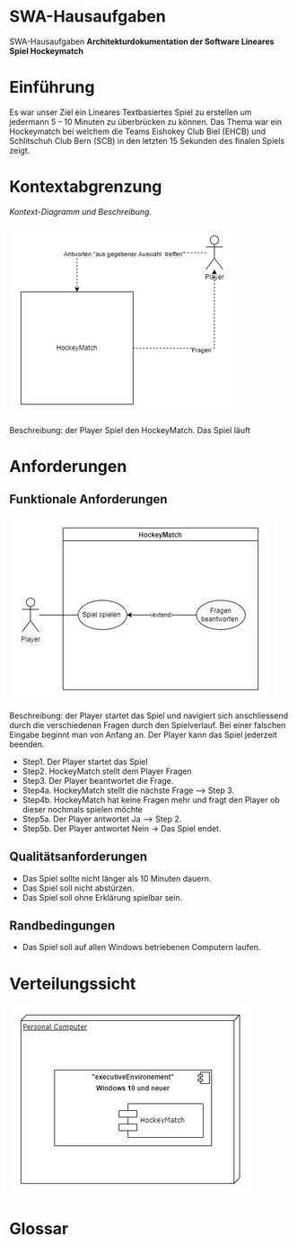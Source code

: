 # SWA-Hausaufgaben
SWA-Hausaufgaben
**Architekturdokumentation der Software Lineares Spiel Hockeymatch**

# Einführung

Es war unser Ziel ein Lineares Textbasiertes Spiel zu erstellen um jedermann 5 – 10 Minuten zu überbrücken zu können. Das Thema war ein Hockeymatch bei welchem die Teams Eishokey Club Biel (EHCB) und Schlitschuh Club Bern (SCB) in den letzten 15 Sekunden des finalen Spiels zeigt. 


# Kontextabgrenzung
*Kontext-Diagramm und Beschreibung.*

![Kontext_Diagramm__HockeyMatch](Kontextdiagramm_SWA_V3.png)

Beschreibung: der Player Spiel den HockeyMatch. Das Spiel läuft 

# Anforderungen
## Funktionale Anforderungen

![UseCase Diagramm HockeyMatch](Use_Case_Diagramm_SWA_V4.png)

Beschreibung: der Player startet das Spiel und navigiert sich anschliessend durch die verschiedenen Fragen durch den Spielverlauf. Bei einer falschen Eingabe beginnt man von Anfang an. Der Player kann das Spiel jederzeit beenden. 

- Step1. Der Player startet das Spiel
- Step2. HockeyMatch stellt dem Player Fragen
- Step3. Der Player beantwortet die Frage.
- Step4a. HockeyMatch stellt die nächste Frage --> Step 3.
- Step4b. HockeyMatch hat keine Fragen mehr und fragt den Player ob dieser nochmals spielen möchte
- Step5a. Der Player antwortet Ja --> Step 2.
- Step5b. Der Player antwortet Nein -> Das Spiel endet.

## Qualitätsanforderungen

-	Das Spiel sollte nicht länger als 10 Minuten dauern. 
-	Das Spiel soll nicht abstürzen. 
-	Das Spiel soll ohne Erklärung spielbar sein.

## Randbedingungen

- Das Spiel soll auf allen Windows betriebenen Computern laufen.

# Verteilungssicht

![Verteilungs Diagramm Hockeymatch](Verteilungssicht_Diagramm_V2.png)

# Glossar

